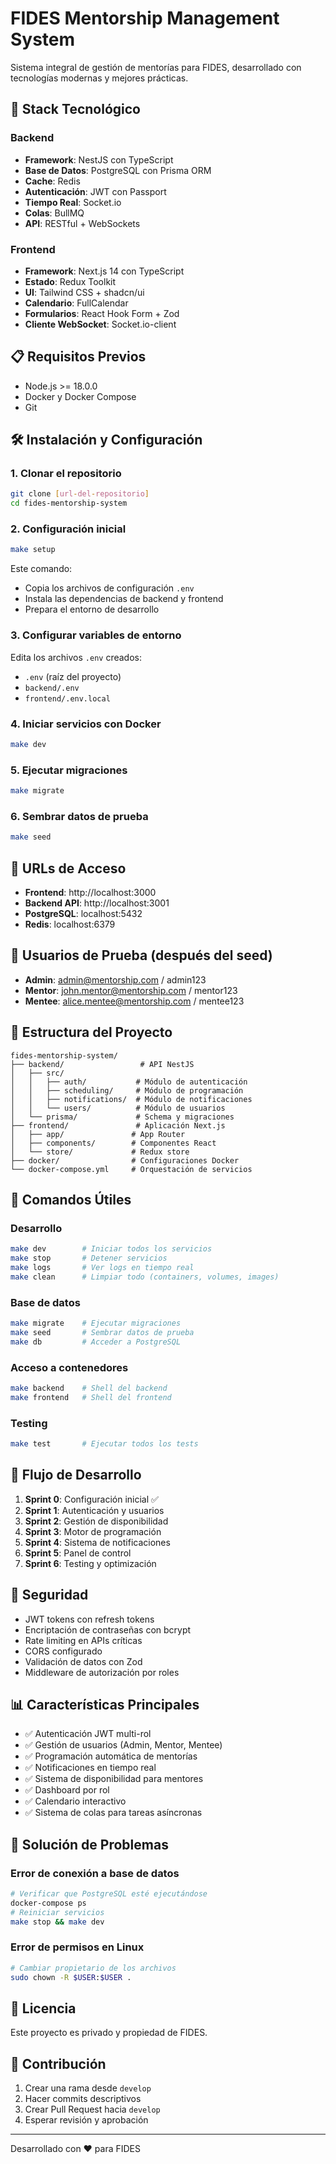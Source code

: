 # FIDES Mentorship Management System

Sistema integral de gestión de mentorías para FIDES, desarrollado con tecnologías modernas y mejores prácticas.

## 🚀 Stack Tecnológico

### Backend
- **Framework**: NestJS con TypeScript
- **Base de Datos**: PostgreSQL con Prisma ORM
- **Cache**: Redis
- **Autenticación**: JWT con Passport
- **Tiempo Real**: Socket.io
- **Colas**: BullMQ
- **API**: RESTful + WebSockets

### Frontend
- **Framework**: Next.js 14 con TypeScript
- **Estado**: Redux Toolkit
- **UI**: Tailwind CSS + shadcn/ui
- **Calendario**: FullCalendar
- **Formularios**: React Hook Form + Zod
- **Cliente WebSocket**: Socket.io-client

## 📋 Requisitos Previos

- Node.js >= 18.0.0
- Docker y Docker Compose
- Git

## 🛠️ Instalación y Configuración

### 1. Clonar el repositorio
```bash
git clone [url-del-repositorio]
cd fides-mentorship-system
```

### 2. Configuración inicial
```bash
make setup
```

Este comando:
- Copia los archivos de configuración `.env`
- Instala las dependencias de backend y frontend
- Prepara el entorno de desarrollo

### 3. Configurar variables de entorno
Edita los archivos `.env` creados:
- `.env` (raíz del proyecto)
- `backend/.env`
- `frontend/.env.local`

### 4. Iniciar servicios con Docker
```bash
make dev
```

### 5. Ejecutar migraciones
```bash
make migrate
```

### 6. Sembrar datos de prueba
```bash
make seed
```

## 🔗 URLs de Acceso

- **Frontend**: http://localhost:3000
- **Backend API**: http://localhost:3001
- **PostgreSQL**: localhost:5432
- **Redis**: localhost:6379

## 👥 Usuarios de Prueba (después del seed)

- **Admin**: admin@mentorship.com / admin123
- **Mentor**: john.mentor@mentorship.com / mentor123
- **Mentee**: alice.mentee@mentorship.com / mentee123

## 📁 Estructura del Proyecto

```
fides-mentorship-system/
├── backend/                 # API NestJS
│   ├── src/
│   │   ├── auth/           # Módulo de autenticación
│   │   ├── scheduling/     # Módulo de programación
│   │   ├── notifications/  # Módulo de notificaciones
│   │   └── users/          # Módulo de usuarios
│   └── prisma/             # Schema y migraciones
├── frontend/               # Aplicación Next.js
│   ├── app/               # App Router
│   ├── components/        # Componentes React
│   └── store/             # Redux store
├── docker/                # Configuraciones Docker
└── docker-compose.yml     # Orquestación de servicios
```

## 🔧 Comandos Útiles

### Desarrollo
```bash
make dev        # Iniciar todos los servicios
make stop       # Detener servicios
make logs       # Ver logs en tiempo real
make clean      # Limpiar todo (containers, volumes, images)
```

### Base de datos
```bash
make migrate    # Ejecutar migraciones
make seed       # Sembrar datos de prueba
make db         # Acceder a PostgreSQL
```

### Acceso a contenedores
```bash
make backend    # Shell del backend
make frontend   # Shell del frontend
```

### Testing
```bash
make test       # Ejecutar todos los tests
```

## 🔄 Flujo de Desarrollo

1. **Sprint 0**: Configuración inicial ✅
2. **Sprint 1**: Autenticación y usuarios
3. **Sprint 2**: Gestión de disponibilidad
4. **Sprint 3**: Motor de programación
5. **Sprint 4**: Sistema de notificaciones
6. **Sprint 5**: Panel de control
7. **Sprint 6**: Testing y optimización

## 🔐 Seguridad

- JWT tokens con refresh tokens
- Encriptación de contraseñas con bcrypt
- Rate limiting en APIs críticas
- CORS configurado
- Validación de datos con Zod
- Middleware de autorización por roles

## 📊 Características Principales

- ✅ Autenticación JWT multi-rol
- ✅ Gestión de usuarios (Admin, Mentor, Mentee)
- ✅ Programación automática de mentorías
- ✅ Notificaciones en tiempo real
- ✅ Sistema de disponibilidad para mentores
- ✅ Dashboard por rol
- ✅ Calendario interactivo
- ✅ Sistema de colas para tareas asíncronas

## 🐛 Solución de Problemas

### Error de conexión a base de datos
```bash
# Verificar que PostgreSQL esté ejecutándose
docker-compose ps
# Reiniciar servicios
make stop && make dev
```

### Error de permisos en Linux
```bash
# Cambiar propietario de los archivos
sudo chown -R $USER:$USER .
```

## 📝 Licencia

Este proyecto es privado y propiedad de FIDES.

## 🤝 Contribución

1. Crear una rama desde `develop`
2. Hacer commits descriptivos
3. Crear Pull Request hacia `develop`
4. Esperar revisión y aprobación

---

Desarrollado con ❤️ para FIDES